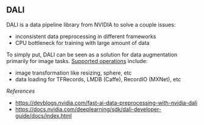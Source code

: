 ## DALI

DALI is a data pipeline library from NVIDIA to solve a couple issues:
- inconsistent data preprocessing in different frameworks
- CPU bottleneck for training with large amount of data

To simply put, DALI can be seen as a solution for data augmentation primarily for image tasks.
[Supported operations](https://docs.nvidia.com/deeplearning/sdk/dali-developer-guide/docs/supported_ops.html)
include:
- image transformation like resizing, sphere, etc
- data loading for TFRecords, LMDB (Caffe), RecordIO (MXNet), etc

*References*

- https://devblogs.nvidia.com/fast-ai-data-preprocessing-with-nvidia-dali
- https://docs.nvidia.com/deeplearning/sdk/dali-developer-guide/docs/index.html
